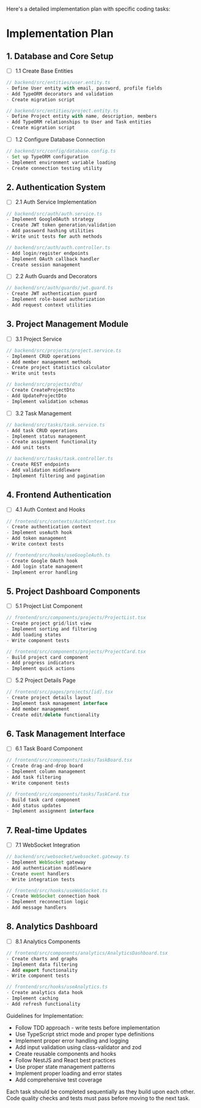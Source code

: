 Here's a detailed implementation plan with specific coding tasks:

# Implementation Plan

## 1. Database and Core Setup
- [ ] 1.1 Create Base Entities
```typescript
// backend/src/entities/user.entity.ts
- Define User entity with email, password, profile fields
- Add TypeORM decorators and validation
- Create migration script

// backend/src/entities/project.entity.ts
- Define Project entity with name, description, members
- Add TypeORM relationships to User and Task entities
- Create migration script
```

- [ ] 1.2 Configure Database Connection
```typescript
// backend/src/config/database.config.ts
- Set up TypeORM configuration
- Implement environment variable loading
- Create connection testing utility
```

## 2. Authentication System
- [ ] 2.1 Auth Service Implementation
```typescript
// backend/src/auth/auth.service.ts
- Implement GoogleOAuth strategy
- Create JWT token generation/validation
- Add password hashing utilities
- Write unit tests for auth methods

// backend/src/auth/auth.controller.ts
- Add login/register endpoints
- Implement OAuth callback handler
- Create session management
```

- [ ] 2.2 Auth Guards and Decorators
```typescript
// backend/src/auth/guards/jwt.guard.ts
- Create JWT authentication guard
- Implement role-based authorization
- Add request context utilities
```

## 3. Project Management Module
- [ ] 3.1 Project Service
```typescript
// backend/src/projects/project.service.ts
- Implement CRUD operations
- Add member management methods
- Create project statistics calculator
- Write unit tests

// backend/src/projects/dto/
- Create CreateProjectDto
- Add UpdateProjectDto
- Implement validation schemas
```

- [ ] 3.2 Task Management
```typescript
// backend/src/tasks/task.service.ts
- Add task CRUD operations
- Implement status management
- Create assignment functionality
- Add unit tests

// backend/src/tasks/task.controller.ts
- Create REST endpoints
- Add validation middleware
- Implement filtering and pagination
```

## 4. Frontend Authentication
- [ ] 4.1 Auth Context and Hooks
```typescript
// frontend/src/contexts/AuthContext.tsx
- Create authentication context
- Implement useAuth hook
- Add token management
- Write context tests

// frontend/src/hooks/useGoogleAuth.ts
- Create Google OAuth hook
- Add login state management
- Implement error handling
```

## 5. Project Dashboard Components
- [ ] 5.1 Project List Component
```typescript
// frontend/src/components/projects/ProjectList.tsx
- Create project grid/list view
- Implement sorting and filtering
- Add loading states
- Write component tests

// frontend/src/components/projects/ProjectCard.tsx
- Build project card component
- Add progress indicators
- Implement quick actions
```

- [ ] 5.2 Project Details Page
```typescript
// frontend/src/pages/projects/[id].tsx
- Create project details layout
- Implement task management interface
- Add member management
- Create edit/delete functionality
```

## 6. Task Management Interface
- [ ] 6.1 Task Board Component
```typescript
// frontend/src/components/tasks/TaskBoard.tsx
- Create drag-and-drop board
- Implement column management
- Add task filtering
- Write component tests

// frontend/src/components/tasks/TaskCard.tsx
- Build task card component
- Add status updates
- Implement assignment interface
```

## 7. Real-time Updates
- [ ] 7.1 WebSocket Integration
```typescript
// backend/src/websocket/websocket.gateway.ts
- Implement WebSocket gateway
- Add authentication middleware
- Create event handlers
- Write integration tests

// frontend/src/hooks/useWebSocket.ts
- Create WebSocket connection hook
- Implement reconnection logic
- Add message handlers
```

## 8. Analytics Dashboard
- [ ] 8.1 Analytics Components
```typescript
// frontend/src/components/analytics/AnalyticsDashboard.tsx
- Create charts and graphs
- Implement data filtering
- Add export functionality
- Write component tests

// frontend/src/hooks/useAnalytics.ts
- Create analytics data hook
- Implement caching
- Add refresh functionality
```

Guidelines for Implementation:
- Follow TDD approach - write tests before implementation
- Use TypeScript strict mode and proper type definitions
- Implement proper error handling and logging
- Add input validation using class-validator and zod
- Create reusable components and hooks
- Follow NestJS and React best practices
- Use proper state management patterns
- Implement proper loading and error states
- Add comprehensive test coverage

Each task should be completed sequentially as they build upon each other. Code quality checks and tests must pass before moving to the next task.